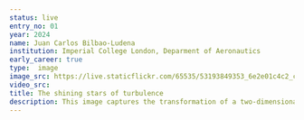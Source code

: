 ```yaml
---
status: live
entry_no: 01
year: 2024
name: Juan Carlos Bilbao-Ludena
institution: Imperial College London, Deparment of Aeronautics
early_career: true
type:  image 
image_src: https://live.staticflickr.com/65535/53193849353_6e2e01c4c2_c_d.jpg
video_src: 
title: The shining stars of turbulence
description: This image captures the transformation of a two-dimensional-like shear layer, depicting its journey starting from structured order. Initially, the shear layer appears as an elongated singular shape, but as it undergoes in-viscid fragmentation, it breaks down into smaller sizes, where dissipation levels are present leading into what is known as fully developed turbulence. The bright contrasting contours in the image showcases the levels of linkage between different length scales in the flow. The present simulation was obtained with the parallel code Pantarhei on Archer2, which enable us to reveal new flow physics with the accuracy that is needed.
---
```

